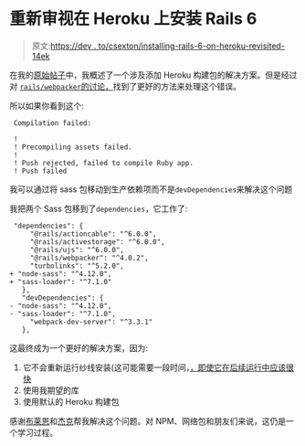 # 重新审视在 Heroku 上安装 Rails 6

> 原文:[https://dev . to/csexton/installing-rails-6-on-heroku-revisited-14ek](https://dev.to/csexton/installing-rails-6-on-heroku-revisited-14ek)

在我的[原始帖子](///2019/08/02/rails-6-on-heroku.html)中，我概述了一个涉及添加 Heroku 构建包的解决方案。但是经过对 [`rails/webpacker`的讨论，](https://github.com/rails/webpacker/pull/2206)找到了更好的方法来处理这个错误。

所以如果你看到这个:

```
 Compilation failed:

 !
 ! Precompiling assets failed.
 !
 ! Push rejected, failed to compile Ruby app.
 ! Push failed 
```

我可以通过将 sass 包移动到生产依赖项而不是`devDependencies`来解决这个问题

我把两个 Sass 包移到了`dependencies`，它工作了:

```
 "dependencies": {
     "@rails/actioncable": "^6.0.0",
     "@rails/activestorage": "^6.0.0",
     "@rails/ujs": "^6.0.0",
     "@rails/webpacker": "^4.0.2",
     "turbolinks": "^5.2.0",
+ "node-sass": "^4.12.0",
+ "sass-loader": "^7.1.0"
   },
   "devDependencies": {
- "node-sass": "^4.12.0",
- "sass-loader": "^7.1.0",
     "webpack-dev-server": "^3.3.1"
   }, 
```

这最终成为一个更好的解决方案，因为:

1.  它不会重新运行纱线安装(这可能需要一段时间，[，即使它在后续运行中应该很快](https://github.com/rails/webpacker/pull/2206#issuecomment-519980678)
2.  使用我期望的库
3.  使用默认的 Heroku 构建包

感谢[布莱恩](https://github.com/bbugh)和[杰克](https://github.com/jakeNiemiec)帮我解决这个问题。对 NPM、网络包和朋友们来说，这仍是一个学习过程。